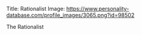 Title: Rationalist
Image: https://www.personality-database.com/profile_images/3065.png?id=98502

The Rationalist

